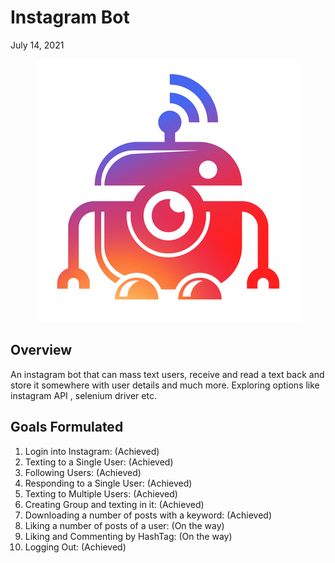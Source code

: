 # Instagram Bot
July 14, 2021

<p align="center">
  <img src="InstagramBot.jpg" />
</p>

## Overview
An instagram bot that can mass text users, receive and read a text back and store it somewhere with user details and much more. Exploring options like instagram API , selenium driver etc.

## Goals Formulated
1. Login into Instagram: (Achieved)
2. Texting to a Single User: (Achieved) 
3. Following Users: (Achieved) 
4. Responding to a Single User: (Achieved) 
5. Texting to Multiple Users: (Achieved)
6. Creating Group and texting in it: (Achieved)
7. Downloading a number of posts with a keyword: (Achieved)
8. Liking a number of posts of a user: (On the way)
9. Liking and Commenting by HashTag: (On the way)
10. Logging Out:  (Achieved)

